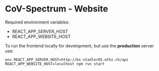 # CoV-Spectrum - Website

Required environment variables:

- REACT_APP_SERVER_HOST
- REACT_APP_WEBSITE_HOST

To run the frontend locally for development, but use the **production** server use:

```
env REACT_APP_SERVER_HOST=http://bs-stadler05.ethz.ch/api REACT_APP_WEBSITE_HOST=localhost npm run start
```
